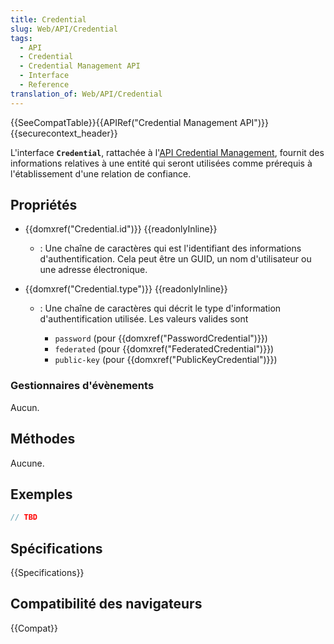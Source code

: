 ```yaml
---
title: Credential
slug: Web/API/Credential
tags:
  - API
  - Credential
  - Credential Management API
  - Interface
  - Reference
translation_of: Web/API/Credential
---
```

{{SeeCompatTable}}{{APIRef("Credential Management API")}}{{securecontext_header}}

L'interface **`Credential`**, rattachée à l'[API Credential Management](/fr/docs/Web/API/Credential_Management_API), fournit des informations relatives à une entité qui seront utilisées comme prérequis à l'établissement d'une relation de confiance.

## Propriétés

- {{domxref("Credential.id")}} {{readonlyInline}}
  - : Une chaîne de caractères qui est l'identifiant des informations d'authentification. Cela peut être un GUID, un nom d'utilisateur ou une adresse électronique.
- {{domxref("Credential.type")}} {{readonlyInline}}

  - : Une chaîne de caractères qui décrit le type d'information d'authentification utilisée. Les valeurs valides sont

    - `password` (pour {{domxref("PasswordCredential")}})
    - `federated` (pour {{domxref("FederatedCredential")}})
    - `public-key` (pour {{domxref("PublicKeyCredential")}})

### Gestionnaires d'évènements

Aucun.

## Méthodes

Aucune.

## Exemples

```js
// TBD
```

## Spécifications

{{Specifications}}

## Compatibilité des navigateurs

{{Compat}}
